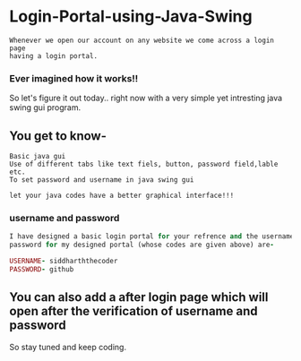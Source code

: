 # Login-Portal-using-Java-Swing
```
Whenever we open our account on any website we come across a login page
having a login portal. 
```
### Ever imagined how it works!!
So let's figure it out today.. right now with a very simple yet intresting 
java swing gui program.

## You get to know-
```
Basic java gui 
Use of different tabs like text fiels, button, password field,lable etc.
To set password and username in java swing gui

let your java codes have a better graphical interface!!!
```
### username and password 
```ruby
I have designed a basic login portal for your refrence and the username and
password for my designed portal (whose codes are given above) are-

USERNAME- siddharththecoder
PASSWORD- github
```
## You can also add a after login page which will open after the verification of username and password

So stay tuned and keep coding.
